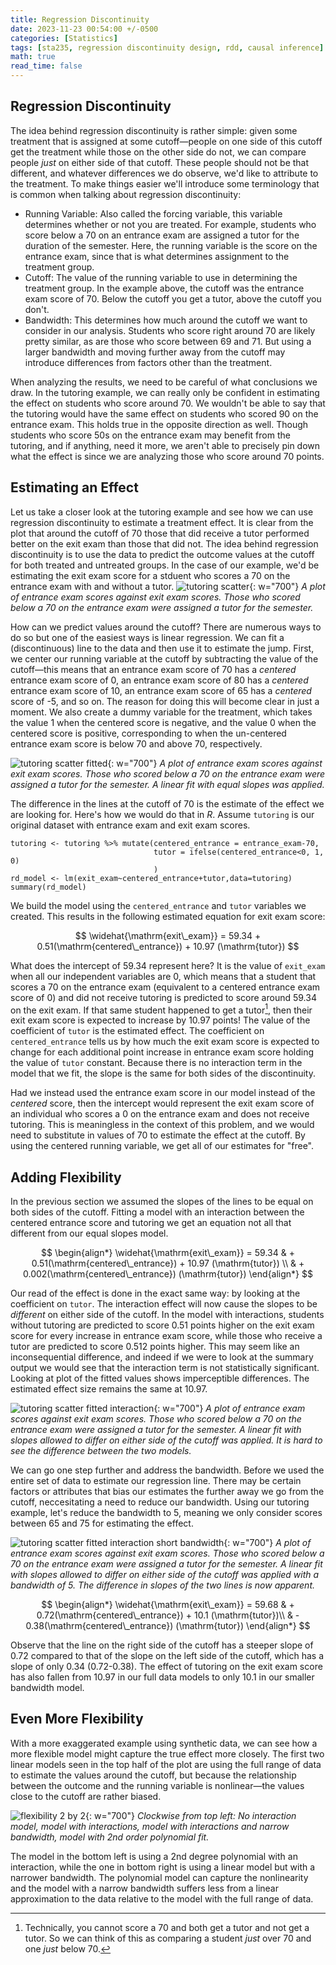 ```yaml
---
title: Regression Discontinuity
date: 2023-11-23 00:54:00 +/-0500
categories: [Statistics]
tags: [sta235, regression discontinuity design, rdd, causal inference]     # TAG names should always be lowercase
math: true
read_time: false
---
```


## Regression Discontinuity
The idea behind regression discontinuity is rather simple: given some treatment that is assigned at some cutoff—people on one side of this cutoff get the treatment while those on the other side do not, we can compare people _just_ on either side of that cutoff. These people should not be that different, and whatever differences we do observe, we'd like to attribute to the treatment. To make things easier we'll introduce some terminology that is common when talking about regression discontinuity:
* Running Variable: Also called the forcing variable, this variable determines whether or not you are treated. For example, students who score below a 70 on an entrance exam are assigned a tutor for the duration of the semester. Here, the running variable is the score on the entrance exam, since that is what determines assignment to the treatment group.
* Cutoff: The value of the running variable to use in determining the treatment group. In the example above, the cutoff was the entrance exam score of 70. Below the cutoff you get a tutor, above the cutoff you don't.
* Bandwidth: This determines how much around the cutoff we want to consider in our analysis. Students who score right around 70 are likely pretty similar, as are those who score between 69 and 71. But using a larger bandwidth and moving further away from the cutoff may introduce differences from factors other than the treatment.

When analyzing the results, we need to be careful of what conclusions we draw. In the tutoring example, we can really only be confident in estimating the effect on students who score around 70. We wouldn't be able to say that the tutoring would have the same effect on students who scored 90 on the entrance exam. This holds true in the opposite direction as well. Though students who score 50s on the entrance exam may benefit from the tutoring, and if anything, need it more, we aren't able to precisely pin down what the effect is since we are analyzing those who score around 70 points.

## Estimating an Effect
Let us take a closer look at the tutoring example and see how we can use regression discontinuity to estimate a treatment effect. It is clear from the plot that around the cutoff of 70 those that did receive a tutor performed better on the exit exam than those that did not. The idea behind regression discontinuity is to use the data to predict the outcome values at the cutoff for both treated and untreated groups. In the case of our example, we'd be estimating the exit exam score for a stduent who scores a 70 on the entrance exam with and without a tutor. 
![tutoring scatter](/assets/img/tutoring_scatter.svg){: w="700"}
_A plot of entrance exam scores against exit exam scores. Those who scored below a 70 on the entrance exam were assigned a tutor for the semester._

How can we predict values around the cutoff? There are numerous ways to do so but one of the easiest ways is linear regression. We can fit a (discontinuous) line to the data and then use it to estimate the jump. First, we center our running variable at the cutoff by subtracting the value of the cutoff—this means that an entrance exam score of 70 has a *centered* entrance exam score of 0, an entrance exam score of 80 has a *centered* entrance exam score of 10, an entrance exam score of 65 has a *centered* score of -5, and so on. The reason for doing this will become clear in just a moment. We also create a dummy variable for the treatment, which takes the value 1 when the centered score is negative, and the value 0 when the centered score is positive, corresponding to when the un-centered entrance exam score is below 70 and above 70, respectively.


![tutoring scatter fitted](/assets/img/tutoring_fitted_equal.svg){: w="700"}
_A plot of entrance exam scores against exit exam scores. Those who scored below a 70 on the entrance exam were assigned a tutor for the semester. A linear fit with equal slopes was applied._

The difference in the lines at the cutoff of 70 is the estimate of the effect we are looking for. Here's how we would do that in _R_. Assume `tutoring` is our original dataset with entrance exam and exit exam scores.

```
tutoring <- tutoring %>% mutate(centered_entrance = entrance_exam-70,
                                tutor = ifelse(centered_entrance<0, 1, 0)
                                )
rd_model <- lm(exit_exam~centered_entrance+tutor,data=tutoring)
summary(rd_model)
```
We build the model using the `centered_entrance` and `tutor` variables we created. This results in the following estimated equation for exit exam score:

$$ 
\widehat{\mathrm{exit\_exam}} = 59.34 + 0.51(\mathrm{centered\_entrance}) + 10.97 (\mathrm{tutor})
$$

What does the intercept of 59.34 represent here? It is the value of `exit_exam` when all our independent variables are 0, which means that a student that scores a 70 on the entrance exam (equivalent to a centered entrance exam score of 0) and did not receive tutoring is predicted to score around 59.34 on the exit exam. If that same student happened to get a tutor[^1], then their exit exam score is expected to increase by 10.97 points! The value of the coefficient of `tutor` is the estimated effect. The coefficient on `centered_entrance` tells us by how much the exit exam score is expected to change for each additional point increase in entrance exam score holding the value of `tutor` constant. Because there is no interaction term in the model that we fit, the slope is the same for both sides of the discontinuity. 

Had we instead used the entrance exam score in our model instead of the _centered_ score, then the intercept would represent the exit exam score of an individual who scores a 0 on the entrance exam and does not receive tutoring. This is meaningless in the context of this problem, and we would need to substitute in values of 70 to estimate the effect at the cutoff. By using the centered running variable, we get all of our estimates for "free".

[^1]: Technically, you cannot score a 70 and both get a tutor and not get a tutor. So we can think of this as comparing a student _just_ over 70 and one _just_ below 70.

## Adding Flexibility
In the previous section we assumed the slopes of the lines to be equal on both sides of the cutoff. Fitting a model with an interaction between the centered entrance score and tutoring we get an equation not all that different from our equal slopes model.

$$ 
\begin{align*}
\widehat{\mathrm{exit\_exam}} = 59.34 & + 0.51(\mathrm{centered\_entrance}) + 10.97 (\mathrm{tutor}) \\
& + 0.002(\mathrm{centered\_entrance}) (\mathrm{tutor})
\end{align*}
$$

Our read of the effect is done in the exact same way: by looking at the coefficient on `tutor`. The interaction effect will now cause the slopes to be _different_ on either side of the cutoff. In the model with interactions, students without tutoring are predicted to score 0.51 points higher on the exit exam score for every increase in entrance exam score, while those who receive a tutor are predicted to score 0.512 points higher. This may seem like an inconsequential difference, and indeed if we were to look at the summary output we would see that the interaction term is not statistically significant. Looking at plot of the fitted values shows imperceptible differences. The estimated effect size remains the same at 10.97.

![tutoring scatter fitted interaction](/assets/img/tutoring_fitted_interaction.svg){: w="700"}
_A plot of entrance exam scores against exit exam scores. Those who scored below a 70 on the entrance exam were assigned a tutor for the semester. A linear fit with slopes allowed to differ on either side of the cutoff was applied. It is hard to see the difference between the two models._

We can go one step further and address the bandwidth. Before we used the entire set of data to estimate our regression line. There may be certain factors or attributes that bias our estimates the further away we go from the cutoff, neccesitating a need to reduce our bandwidth. Using our tutoring example, let's reduce the bandwidth to 5, meaning we only consider scores between 65 and 75 for estimating the effect.

![tutoring scatter fitted interaction short bandwidth](/assets/img/tutoring_fitted_interaction_bw5.svg){: w="700"}
_A plot of entrance exam scores against exit exam scores. Those who scored below a 70 on the entrance exam were assigned a tutor for the semester. A linear fit with slopes allowed to differ on either side of the cutoff was applied with a bandwidth of 5. The difference in slopes of the two lines is now apparent._

$$ 
\begin{align*}
\widehat{\mathrm{exit\_exam}} = 59.68 & + 0.72(\mathrm{centered\_entrance}) + 10.1 (\mathrm{tutor})\\
& - 0.38(\mathrm{centered\_entrance}) (\mathrm{tutor})
\end{align*}
$$

Observe that the line on the right side of the cutoff has a steeper slope of 0.72 compared to that of the slope on the left side of the cutoff, which has a slope of only 0.34 (0.72-0.38). The effect of tutoring on the exit exam score has also fallen from 10.97 in our full data models to only 10.1 in our smaller bandwidth model. 

## Even More Flexibility
With a more exaggerated example using synthetic data, we can see how a more flexible model might capture the true effect more closely. The first two linear models seen in the top half of the plot are using the full range of data to estimate the values around the cutoff, but because the relationship between the outcome and the running variable is nonlinear—the values close to the cutoff are rather biased.  

![flexibility 2 by 2](/assets/img/flexibility_2_by_2.svg){: w="700"}
_Clockwise from top left: No interaction model, model with interactions, model with interactions and narrow bandwidth, model with 2nd order polynomial fit._

The model in the bottom left is using a 2nd degree polynomial with an interaction, while the one in bottom right is using a linear model but with a narrower bandwidth. The polynomial model can capture the nonlinearity and the model with a narrow bandwidth suffers less from a linear approximation to the data relative to the model with the full range of data.